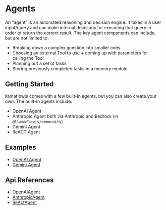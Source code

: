 # Agents

An “agent” is an automated reasoning and decision engine. It takes in a user input/query and can make internal decisions for executing that query in order to return the correct result. The key agent components can include, but are not limited to:

- Breaking down a complex question into smaller ones
- Choosing an external Tool to use + coming up with parameters for calling the Tool
- Planning out a set of tasks
- Storing previously completed tasks in a memory module

## Getting Started

llamaflowjs comes with a few built-in agents, but you can also create your own. The built-in agents include:

- OpenAI Agent
- Anthropic Agent both via Anthropic and Bedrock (in `@llamaflowjs/community`)
- Gemini Agent
- ReACT Agent

## Examples

- [OpenAI Agent](../../examples/agent.mdx)
- [Gemini Agent](../../examples/agent_gemini.mdx)

## Api References

- [OpenAIAgent](../../api/classes/OpenAIAgent.md)
- [AnthropicAgent](../../api/classes/AnthropicAgent.md)
- [ReActAgent](../../api/classes/ReActAgent.md)
